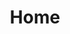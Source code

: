 ---
title: Home
home: true
heroImage: /vuepress-blog-logo.png
heroText: João Henrique
tagline: Always learning, teaching, improving and always positive
actionText: Check out my Articles
actionLink: https://github.com/bencodezen/vuepress-blog-boilerplate
features:
-
    title: Web Developer
    details: My main programing language is Javascript. I use frameworks like Vue or React for the Frontend and on the Backend I use Node.js
-
    title: Writer
    details: I like to put my thoughts into paper and sometimes I share it to the world. It might be useful for someone else.
-
    title: Speaker
    details: I'm like everyone else, I used to suffer from stage frightening. I force myself to be on stage as mush time as I can to overcome this fear.
footer: João Henrique 2020 | Made with VuePress Blog
---